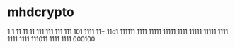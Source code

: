 
# mhdcrypto
1
1
11
11
11
111
111
111
111
101
1111
11+
11d1
111111
1111
11111
11111
1111
11111
11111
1111
1111
1111
111011
1111
1111
000100
